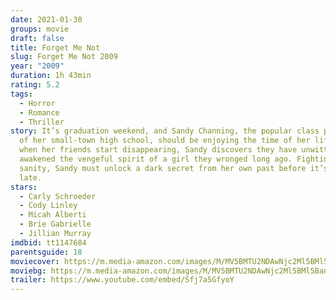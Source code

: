 ```yaml
---
date: 2021-01-30
groups: movie
draft: false
title: Forget Me Not
slug: Forget Me Not 2009
year: "2009"
duration: 1h 43min
rating: 5.2
tags:
  - Horror
  - Romance
  - Thriller
story: It’s graduation weekend, and Sandy Channing, the popular class president
  of her small-town high school, should be enjoying the time of her life. But
  when her friends start disappearing, Sandy discovers they have unwittingly
  awakened the vengeful spirit of a girl they wronged long ago. Fighting for her
  sanity, Sandy must unlock a dark secret from her own past before it’s too
  late.
stars:
  - Carly Schroeder
  - Cody Linley
  - Micah Alberti
  - Brie Gabrielle
  - Jillian Murray
imdbid: tt1147684
parentsguide: 18
moviecover: https://m.media-amazon.com/images/M/MV5BMTU2NDAwNjc2Ml5BMl5BanBnXkFtZTcwNDU0ODk1Mg@@._V1_FMjpg_UX709_.jpg
moviebg: https://m.media-amazon.com/images/M/MV5BMTU2NDAwNjc2Ml5BMl5BanBnXkFtZTcwNDU0ODk1Mg@@._V1_FMjpg_UX709_.jpg
trailer: https://www.youtube.com/embed/Sfj7a5GfyoY
---
```

